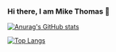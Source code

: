 ### Hi there, I am Mike Thomas 👋
[![Anurag's GitHub stats](https://github-readme-stats.vercel.app/api?username=Mikemupararano)](https://github.com/anuraghazra/github-readme-stats)

[![Top Langs](https://github-readme-stats.vercel.app/api/top-langs/?username=Mikemupararano&layout=donut-vertical)](https://github.com/anuraghazra/github-readme-stats)


